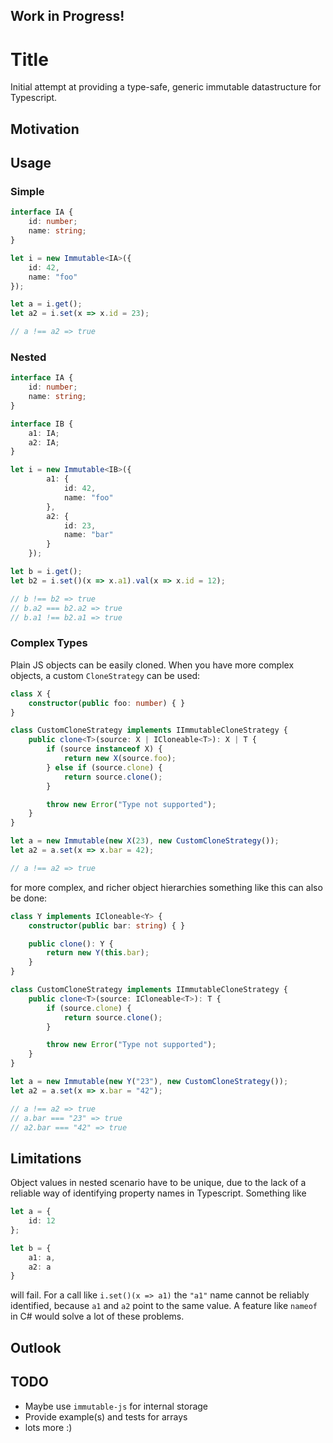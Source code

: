## Work in Progress!

Title
=====

Initial attempt at providing a type-safe, generic immutable datastructure for Typescript.  

## Motivation

## Usage 

### Simple

```TypeScript
interface IA {
    id: number;
    name: string;
}

let i = new Immutable<IA>({  
    id: 42,
    name: "foo"
});

let a = i.get();
let a2 = i.set(x => x.id = 23);

// a !== a2 => true
```

### Nested  

```TypeScript
interface IA {
    id: number;
    name: string;
}

interface IB {
    a1: IA;
    a2: IA;
}

let i = new Immutable<IB>({
        a1: {  
            id: 42,
            name: "foo"
        }, 
        a2: {
            id: 23,
            name: "bar"
        }
    });

let b = i.get();
let b2 = i.set()(x => x.a1).val(x => x.id = 12);

// b !== b2 => true
// b.a2 === b2.a2 => true
// b.a1 !== b2.a1 => true
```

### Complex Types

Plain JS objects can be easily cloned. When you have more complex objects, a custom `CloneStrategy` can be used:

```TypeScript
class X {
    constructor(public foo: number) { }
}

class CustomCloneStrategy implements IImmutableCloneStrategy {
    public clone<T>(source: X | ICloneable<T>): X | T {
        if (source instanceof X) {
            return new X(source.foo);
        } else if (source.clone) {
            return source.clone();
        }

        throw new Error("Type not supported");
    }
}

let a = new Immutable(new X(23), new CustomCloneStrategy());
let a2 = a.set(x => x.bar = 42);

// a !== a2 => true
```

for more complex, and richer object hierarchies something like this can also be done: 

```TypeScript
class Y implements ICloneable<Y> {
    constructor(public bar: string) { }

    public clone(): Y {
        return new Y(this.bar);
    }
}

class CustomCloneStrategy implements IImmutableCloneStrategy {
    public clone<T>(source: ICloneable<T>): T {
        if (source.clone) {
            return source.clone();
        }

        throw new Error("Type not supported");
    }
}

let a = new Immutable(new Y("23"), new CustomCloneStrategy());
let a2 = a.set(x => x.bar = "42");

// a !== a2 => true
// a.bar === "23" => true
// a2.bar === "42" => true
```

## Limitations

Object values in nested scenario have to be unique, due to the lack of a reliable way of identifying property names in Typescript. Something like 

```TypeScript
let a = {
    id: 12
};

let b = {
    a1: a,
    a2: a
}
```

will fail. For a call like `i.set()(x => a1)` the `"a1"` name cannot be reliably identified, because `a1` and `a2` point to the same value. A feature like `nameof` in C# would solve a lot of these problems.

## Outlook



## TODO

- Maybe use `immutable-js` for internal storage
- Provide example(s) and tests for arrays
- lots more :)  